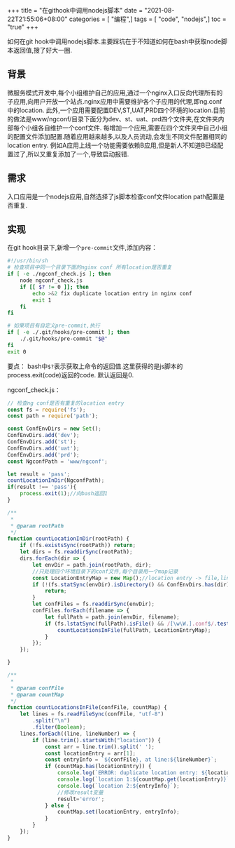 +++
title = "在githook中调用nodejs脚本"
date = "2021-08-22T21:55:06+08:00"
categories = [ "编程",]
tags = [ "code", "nodejs",]
toc = "true"
+++

 
如何在git hook中调用nodejs脚本.主要踩坑在于不知道如何在bash中获取node脚本返回值,搜了好大一圈.

## 背景
微服务模式开发中,每个小组维护自己的应用,通过一个nginx入口反向代理所有的子应用,向用户开放一个站点.nginx应用中需要维护各个子应用的代理,即ng.conf中的location.
此外,一个应用需要配置DEV,ST,UAT,PRD四个环境的location.目前的做法是www/ngconf/目录下面分为dev、st、uat、prd四个文件夹,在文件夹内部每个小组各自维护一个conf文件.
每增加一个应用,需要在四个文件夹中自己小组的配置文件添加配置.随着应用越来越多,以及人员流动,会发生不同文件配置相同的location entry. 
例如A应用上线一个功能需要依赖B应用,但是新人不知道B已经配置过了,所以又重复添加了一个,导致启动报错.

<!--more-->

## 需求
入口应用是一个nodejs应用,自然选择了js脚本检查conf文件location path配置是否重复.

## 实现
在git hook目录下,新增一个`pre-commit`文件,添加内容：

```bash
#!/usr/bin/sh
# 检查项目中同一个目录下面的nginx conf 所有location是否重复
if [ -e ./ngconf_check.js ]; then
    node ngconf_check.js
    if [[ $? != 0 ]]; then
        echo >&2 fix duplicate location entry in nginx conf
        exit 1
    fi
fi

# 如果项目有自定义pre-commit,执行
if [ -e ./.git/hooks/pre-commit ]; then
    ./.git/hooks/pre-commit "$@"
fi
exit 0
```
要点： bash中`$?`表示获取上命令的返回值.这里获得的是js脚本的process.exit(code)返回的code. 默认返回是0.

ngconf_check.js：

```javascript
// 检查ng conf是否有重复的location entry
const fs = require('fs');
const path = require('path');

const ConfEnvDirs = new Set();
ConfEnvDirs.add('dev');
ConfEnvDirs.add('st');
ConfEnvDirs.add('uat');
ConfEnvDirs.add('prd');
const NgconfPath = 'www/ngconf';

let result = 'pass';
countLocationInDir(NgconfPath);
if(result !== 'pass'){
    process.exit(1);//向bash返回1
}

/**
 *
 * @param rootPath
 */
function countLocationInDir(rootPath) {
    if (!fs.existsSync(rootPath)) return;
    let dirs = fs.readdirSync(rootPath);
    dirs.forEach(dir => {
        let envDir = path.join(rootPath, dir);
        //只处理四个环境目录下的conf文件,每个目录用一个map记录
        const LocationEntryMap = new Map();//location entry -> file,line
        if (!(fs.statSync(envDir).isDirectory() && ConfEnvDirs.has(dir))) {
            return;
        }
        let confFiles = fs.readdirSync(envDir);
        confFiles.forEach(filename => {
            let fullPath = path.join(envDir, filename);
            if (fs.lstatSync(fullPath).isFile() && /[\w\W.].conf$/.test(filename)) {
                countLocationsInFile(fullPath, LocationEntryMap);
            }
        });
    });

}

/**
 *
 * @param confFile
 * @param countMap
 */
function countLocationsInFile(confFile, countMap) {
    let lines = fs.readFileSync(confFile, "utf-8")
        .split("\n")
        .filter(Boolean);
    lines.forEach((line, lineNumber) => {
        if (line.trim().startsWith("location")) {
            const arr = line.trim().split(' ');
            const locationEntry = arr[1];
            const entryInfo = `${confFile}, at line:${lineNumber}`;
            if (countMap.has(locationEntry)) {
                console.log(`ERROR: duplicate location entry: ${locationEntry}`);
                console.log(`location 1:${countMap.get(locationEntry)}`);
                console.log(`location 2:${entryInfo}`);                
                //修改result变量
                result='error';
            } else {
                countMap.set(locationEntry, entryInfo);
            }
        }
    });
}
```